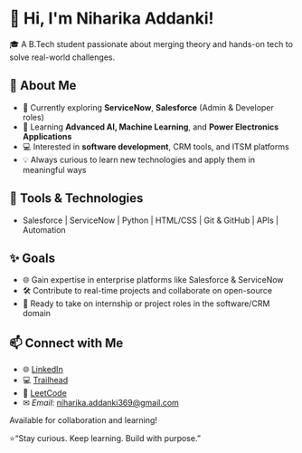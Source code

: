 # 👋 Hi, I'm Niharika Addanki!

🎓 A B.Tech student passionate about merging theory and hands-on tech to solve real-world challenges.

## 🌟 About Me
- 🔄 Currently exploring **ServiceNow**, **Salesforce** (Admin & Developer roles)
- 🤖 Learning **Advanced AI, Machine Learning**, and **Power Electronics Applications**
- 💻 Interested in **software development**, CRM tools, and ITSM platforms
- 💡 Always curious to learn new technologies and apply them in meaningful ways

## 🔧 Tools & Technologies
- Salesforce | ServiceNow | Python | HTML/CSS | Git & GitHub | APIs | Automation

## ✨ Goals
- 🌐 Gain expertise in enterprise platforms like Salesforce & ServiceNow
- 🛠 Contribute to real-time projects and collaborate on open-source
- 💼 Ready to take on internship or project roles in the software/CRM domain

## 📫 Connect with Me
- 🌐 [LinkedIn](https://www.linkedin.com/in/niharika-addanki-48525725a)
- 💻 [Trailhead](https://www.salesforce.com/trailblazer/addankisatyaniharika)
- 🧠 [LeetCode](https://leetcode.com/u/Niharika_Addanki/)
- ✉ *Email*: niharika.addanki369@gmail.com

Available for collaboration and learning!

⭐“Stay curious. Keep learning. Build with purpose.”

<!---
Niharikaaddanki/Niharikaaddanki is a ✨ special ✨ repository because its `README.md` (this file) appears on your GitHub profile.
You can click the Preview link to take a look at your changes.
--->
